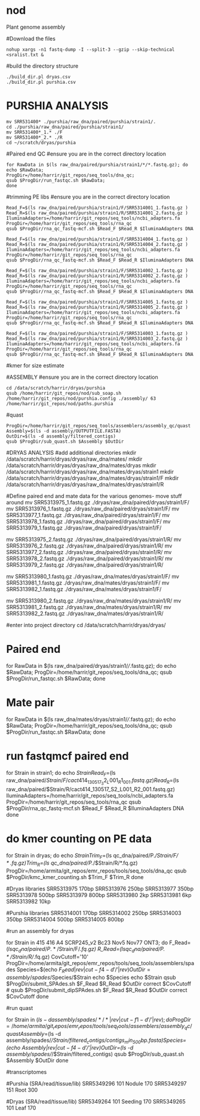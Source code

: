 # nod
Plant genome assembly


#Download the files
```
nohup xargs -n1 fastq-dump -I --split-3 --gzip --skip-technical <sralist.txt &
```
#build the directory structure
```
./build_dir.pl dryas.csv
./build_dir.pl purshia.csv
```


# PURSHIA ANALYSIS
```
mv SRR531400* ./purshia/raw_dna/paired/purshia/strain1/.
cd ./purshia/raw_dna/paired/purshia/strain1/
mv SRR531400*_1.* ./F
mv SRR531400*_2.* ./R
cd ~/scratch/dryas/purshia
```
#Paired end QC
#ensure you are in the correct directory location

```
for RawData in $(ls raw_dna/paired/purshia/strain1/*/*.fastq.gz); do
echo $RawData;
ProgDir=/home/harrir/git_repos/seq_tools/dna_qc;
qsub $ProgDir/run_fastqc.sh $RawData;
done
```

#trimming PE libs
#ensure you are in the correct directory location

```
Read_F=$(ls raw_dna/paired/purshia/strain1/F/SRR5314001_1.fastq.gz )
Read_R=$(ls raw_dna/paired/purshia/strain1/R/SRR5314001_2.fastq.gz )
IluminaAdapters=/home/harrir/git_repos/seq_tools/ncbi_adapters.fa
ProgDir=/home/harrir/git_repos/seq_tools/rna_qc
qsub $ProgDir/rna_qc_fastq-mcf.sh $Read_F $Read_R $IluminaAdapters DNA

Read_F=$(ls raw_dna/paired/purshia/strain1/F/SRR5314004_1.fastq.gz )
Read_R=$(ls raw_dna/paired/purshia/strain1/R/SRR5314004_2.fastq.gz )
IluminaAdapters=/home/harrir/git_repos/seq_tools/ncbi_adapters.fa
ProgDir=/home/harrir/git_repos/seq_tools/rna_qc
qsub $ProgDir/rna_qc_fastq-mcf.sh $Read_F $Read_R $IluminaAdapters DNA

Read_F=$(ls raw_dna/paired/purshia/strain1/F/SRR5314002_1.fastq.gz )
Read_R=$(ls raw_dna/paired/purshia/strain1/R/SRR5314002_2.fastq.gz )
IluminaAdapters=/home/harrir/git_repos/seq_tools/ncbi_adapters.fa
ProgDir=/home/harrir/git_repos/seq_tools/rna_qc
qsub $ProgDir/rna_qc_fastq-mcf.sh $Read_F $Read_R $IluminaAdapters DNA

Read_F=$(ls raw_dna/paired/purshia/strain1/F/SRR5314005_1.fastq.gz )
Read_R=$(ls raw_dna/paired/purshia/strain1/R/SRR5314005_2.fastq.gz )
IluminaAdapters=/home/harrir/git_repos/seq_tools/ncbi_adapters.fa
ProgDir=/home/harrir/git_repos/seq_tools/rna_qc
qsub $ProgDir/rna_qc_fastq-mcf.sh $Read_F $Read_R $IluminaAdapters DNA

Read_F=$(ls raw_dna/paired/purshia/strain1/F/SRR5314003_1.fastq.gz )
Read_R=$(ls raw_dna/paired/purshia/strain1/R/SRR5314003_2.fastq.gz )
IluminaAdapters=/home/harrir/git_repos/seq_tools/ncbi_adapters.fa
ProgDir=/home/harrir/git_repos/seq_tools/rna_qc
qsub $ProgDir/rna_qc_fastq-mcf.sh $Read_F $Read_R $IluminaAdapters DNA
```

#kmer for size estimate


#ASSEMBLY
#ensure you are in the correct directory location

```
cd /data/scratch/harrir/dryas/purshia
qsub /home/harrir/git_repos/nod/sub_soap.sh /home/harrir/git_repos/nod/purshia.config ./assembly/ 63 /home/harrir/git_repos/nod/paths.purshia
```

#quast
```
ProgDir=/home/harrir/git_repos/seq_tools/assemblers/assembly_qc/quast
Assembly=$(ls -d assembly/OUTPUTFILE.FASTA)
OutDir=$(ls -d assembly/filtered_contigs)
qsub $ProgDir/sub_quast.sh $Assembly $OutDir
```












#DRYAS ANALYSIS
#add additional directories
mkdir /data/scratch/harrir/dryas/dryas/raw_dna/mates/
mkdir /data/scratch/harrir/dryas/dryas/raw_dna/mates/dryas
mkdir /data/scratch/harrir/dryas/dryas/raw_dna/mates/dryas/strain1
mkdir /data/scratch/harrir/dryas/dryas/raw_dna/mates/dryas/strain1/F
mkdir /data/scratch/harrir/dryas/dryas/raw_dna/mates/dryas/strain1/R


#Define paired end and mate data for the various genomes- move stuff around
mv SRR5313975_1.fastq.gz ./dryas/raw_dna/paired/dryas/strain1/F/
mv SRR5313976_1.fastq.gz ./dryas/raw_dna/paired/dryas/strain1/F/
mv SRR5313977_1.fastq.gz ./dryas/raw_dna/paired/dryas/strain1/F/
mv SRR5313978_1.fastq.gz ./dryas/raw_dna/paired/dryas/strain1/F/
mv SRR5313979_1.fastq.gz ./dryas/raw_dna/paired/dryas/strain1/F/

mv SRR5313975_2.fastq.gz ./dryas/raw_dna/paired/dryas/strain1/R/
mv SRR5313976_2.fastq.gz ./dryas/raw_dna/paired/dryas/strain1/R/
mv SRR5313977_2.fastq.gz ./dryas/raw_dna/paired/dryas/strain1/R/
mv SRR5313978_2.fastq.gz ./dryas/raw_dna/paired/dryas/strain1/R/
mv SRR5313979_2.fastq.gz ./dryas/raw_dna/paired/dryas/strain1/R/

mv SRR5313980_1.fastq.gz ./dryas/raw_dna/mates/dryas/strain1/F/
mv SRR5313981_1.fastq.gz ./dryas/raw_dna/mates/dryas/strain1/F/
mv SRR5313982_1.fastq.gz ./dryas/raw_dna/mates/dryas/strain1/F/

mv SRR5313980_2.fastq.gz ./dryas/raw_dna/mates/dryas/strain1/R/
mv SRR5313981_2.fastq.gz ./dryas/raw_dna/mates/dryas/strain1/R/
mv SRR5313982_2.fastq.gz ./dryas/raw_dna/mates/dryas/strain1/R/

#enter into project directory
cd /data/scratch/harrir/dryas/dryas/

# Paired end
for RawData in $(ls raw_dna/paired/dryas/strain1/*/*.fastq.gz); do
echo $RawData;
ProgDir=/home/harrir/git_repos/seq_tools/dna_qc;
qsub $ProgDir/run_fastqc.sh $RawData;
done


# Mate pair
for RawData in $(ls raw_dna/mates/dryas/strain1/*/*.fastq.gz); do
echo $RawData;
ProgDir=/home/harrir/git_repos/seq_tools/dna_qc;
qsub $ProgDir/run_fastqc.sh $RawData;
done


# run fastqmcf paired end

for Strain in strain1; do
echo $Strain
Read_F=$(ls raw_dna/paired/$Strain/F/cact414_130517_S2_L001_R1_001.fastq.gz)
Read_R=$(ls raw_dna/paired/$Strain/R/cact414_130517_S2_L001_R2_001.fastq.gz)
IluminaAdapters=/home/harrir/git_repos/seq_tools/ncbi_adapters.fa
ProgDir=/home/harrir/git_repos/seq_tools/rna_qc
qsub $ProgDir/rna_qc_fastq-mcf.sh $Read_F $Read_R $IluminaAdapters DNA
done


# do kmer counting on PE data
  for Strain in dryas; do
    echo $Strain
    Trim_F=$(ls qc_dna/paired/P.*/$Strain/F/*.fq.gz)
    Trim_R=$(ls qc_dna/paired/P.*/$Strain/R/*.fq.gz)
    ProgDir=/home/armita/git_repos/emr_repos/tools/seq_tools/dna_qc
    qsub $ProgDir/kmc_kmer_counting.sh $Trim_F $Trim_R
  done


#Dryas libraries
SRR5313975	170bp
SRR5313976	250bp
SRR5313977	350bp
SRR5313978	500bp
SRR5313979	800bp
SRR5313980	2kp
SRR5313981	6kp
SRR5313982	10kp

#Purshia libraries
SRR5314001	170bp
SRR5314002	250bp
SRR5314003	350bp
SRR5314004	500bp
SRR5314005	800bp




#run an assembly for dryas

 for Strain in 415 416 A4 SCRP245_v2 Bc23 Nov5 Nov77 ONT3; do
    F_Read=$(ls qc_dna/paired/P.*/$Strain/F/*.fq.gz)
    R_Read=$(ls qc_dna/paired/P.*/$Strain/R/*.fq.gz)
    CovCutoff='10'
    ProgDir=/home/armita/git_repos/emr_repos/tools/seq_tools/assemblers/spades
    Species=$(echo $F_Read | rev | cut -f4 -d '/' | rev)
    OutDir=assembly/spades/$Species/$Strain
    echo $Species
    echo $Strain
    qsub $ProgDir/submit_SPAdes.sh $F_Read $R_Read $OutDir correct $CovCutoff
    # qsub $ProgDir/submit_dipSPAdes.sh $F_Read $R_Read $OutDir correct $CovCutoff
  done

#run quast

 for Strain in $(ls -d assembly/spades/*/* | rev | cut -f1 -d'/' | rev); do
    ProgDir=/home/armita/git_repos/emr_repos/tools/seq_tools/assemblers/assembly_qc/quast
    Assembly=$(ls -d assembly/spades/*/$Strain/filtered_contigs/contigs_min_500bp.fasta)
    Species=$(echo $Assembly | rev | cut -f4 -d'/' | rev)
    OutDir=$(ls -d assembly/spades/*/$Strain/filtered_contigs)
    qsub $ProgDir/sub_quast.sh $Assembly $OutDir
  done


#transcriptomes

#Purshia (SRA/read/tissue/lib)
SRR5349296	101	Nodule	170
SRR5349297	151	Root	300

#Dryas (SRA/read/tissue/lib)
SRR5349264	101	Seeding	170
SRR5349265	101	Leaf	170

